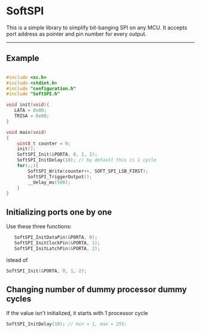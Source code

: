 # SoftSPI
This is a simple library to simplify bit-banging SPI on any MCU.
It accepts port address as pointer and pin number for every output.

---

## Example

```c

#include <xc.h>
#include <stdint.h>
#include "configuration.h"
#include "SoftSPI.h"

void init(void){
   LATA = 0x00;
   TRISA = 0x00;
}

void main(void)
{
    uint8_t counter = 0;
    init();
    SoftSPI_Init(&PORTA, 0, 1, 2);
    SoftSPI_InitDelay(10); // by default this is 1 cycle
    for(;;){
        SoftSPI_Write(counter++, SOFT_SPI_LSB_FIRST);
        SoftSPI_TriggerOutput();
        __delay_ms(500);
    }
}

```

## Initializing ports one by one
Use these three functions:

```c
   SoftSPI_InitDataPin(&PORTA, 0);
   SoftSPI_InitClockPin(&PORTA, 1);
   SoftSPI_InitLatchPin(&PORTA, 2);
```

istead of

```c
SoftSPI_Init(&PORTA, 0, 1, 2);
```

## Changing number of dummy processor dummy cycles
If the value isn't initialized, it starts with 1 processor cycle

```c
SoftSPI_InitDelay(10); // min = 1, max = 255;
```
